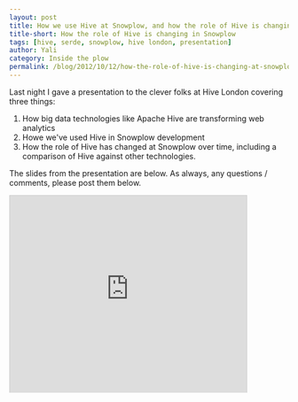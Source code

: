 ```yaml
---
layout: post
title: How we use Hive at Snowplow, and how the role of Hive is changing. (Slides from our presentation to Hive London.)
title-short: How the role of Hive is changing in Snowplow
tags: [hive, serde, snowplow, hive london, presentation]
author: Yali
category: Inside the plow
permalink: /blog/2012/10/12/how-the-role-of-hive-is-changing-at-snowplow/
---
```


Last night I gave a presentation to the clever folks at Hive London covering three things:

1. How big data technologies like Apache Hive are transforming web analytics
2. Howe we've used Hive in Snowplow development
3. How the role of Hive has changed at Snowplow over time, including a comparison of Hive against other technologies.

The slides from the presentation are below. As always, any questions / comments, please post them below.

<div class="iframe-container">
    <iframe src="http://www.slideshare.net/slideshow/embed_code/14696456" width="427" height="356" frameborder="0" marginwidth="0" marginheight="0" scrolling="no" style="border:1px solid #CCC;border-width:1px 1px 0;margin-bottom:5px" >      </iframe>
</div>
